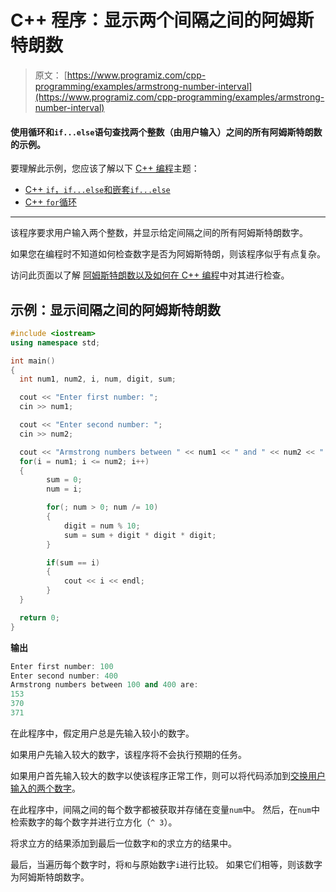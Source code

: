 # C++ 程序：显示两个间隔之间的阿姆斯特朗数

> 原文： [https://www.programiz.com/cpp-programming/examples/armstrong-number-interval](https://www.programiz.com/cpp-programming/examples/armstrong-number-interval)

#### 使用循环和`if...else`语句查找两个整数（由用户输入）之间的所有阿姆斯特朗数的示例。

要理解此示例，您应该了解以下 [C++ 编程](/cpp-programming "C++ tutorial")主题：

*   [C++ `if`，`if...else`和嵌套`if...else`](/cpp-programming/if-else)
*   [C++ `for`循环](/cpp-programming/for-loop) 

* * *

该程序要求用户输入两个整数，并显示给定间隔之间的所有阿姆斯特朗数字。

如果您在编程时不知道如何检查数字是否为阿姆斯特朗，则该程序似乎有点复杂。

访问此页面以了解 [阿姆斯特朗数以及如何在 C++ 编程](/cpp-programming/examples/check-armstrong-number "C programming source code Armstrong number")中对其进行检查。

## 示例：显示间隔之间的阿姆斯特朗数

```cpp
#include <iostream>
using namespace std;

int main()
{
  int num1, num2, i, num, digit, sum;

  cout << "Enter first number: ";
  cin >> num1;

  cout << "Enter second number: ";
  cin >> num2;

  cout << "Armstrong numbers between " << num1 << " and " << num2 << " are: " << endl;
  for(i = num1; i <= num2; i++)
  {
        sum = 0;
        num = i;

        for(; num > 0; num /= 10)
        {
            digit = num % 10;
            sum = sum + digit * digit * digit;
        }

        if(sum == i)
        {
            cout << i << endl;
        }
  }

  return 0;
} 
```

**输出**

```cpp
Enter first number: 100
Enter second number: 400
Armstrong numbers between 100 and 400 are:
153
370
371 
```

在此程序中，假定用户总是先输入较小的数字。

如果用户先输入较大的数字，该程序将不会执行预期的任务。

如果用户首先输入较大的数字以使该程序正常工作，则可以将代码添加到[交换用户输入的两个数字](/cpp-programming/examples/swapping "C program to swap numbers")。

在此程序中，间隔之间的每个数字都被获取并存储在变量`num`中。 然后，在`num`中检索数字的每个数字并进行立方化（`^ 3`）。

将求立方的结果添加到最后一位数字`和`的求立方的结果中。

最后，当遍历每个数字时，将`和`与原始数字`i`进行比较。 如果它们相等，则该数字为阿姆斯特朗数字。